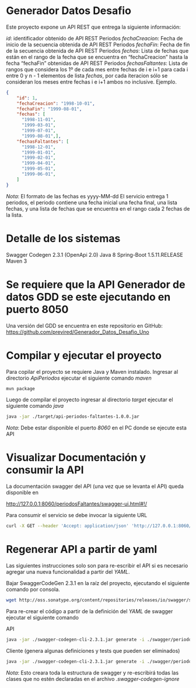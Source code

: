 # Generador Datos Desafio

Este proyecto expone un API REST que entrega la siguiente información:

*id*: identificador obtenido de API REST Periodos
*fechaCreacion*: Fecha de inicio de la secuencia obtenida de API REST Periodos
*fechaFin*: Fecha de fin de la secuencia obtenida de API REST Periodos
*fechas*: Lista de fechas que están en el rango de la fecha que se encuentra en “fechaCreacion” hasta la fecha “fechaFin” obtenidas de API REST Periodos
*fechasFaltantes*: Lista de rangos que considera los 1º de cada mes entre fechas de i e i+1 para cada i entre 0 y n - 1 elementos de lista *fechas*, por cada iteracion sólo se consideran los meses entre fechas i e i+1 ambos no inclusive.
Ejemplo.
```json
{
    "id": 1,
    "fechaCreacion": "1998-10-01",
    "fechaFin": "1999-08-01",
    "fechas": [
      "1998-11-01",
      "1999-03-01",
      "1999-07-01",
      "1999-08-01",],
    "fechasFaltantes": [
      "1998-12-01",
      "1999-01-01",
      "1999-02-01",
      "1999-04-01",
      "1999-05-01",
      "1999-06-01",
    ]
}
```
*Nota*:
El formato de las fechas es yyyy-MM-dd
El servicio entrega 1 periodos, el periodo contiene una fecha inicial una fecha final, una lista fechas, y una lista de fechas que se encuentra en el rango cada 2 fechas de la lista.

# Detalle de los sistemas

Swagger Codegen 2.3.1 (OpenApi 2.0)
Java 8
Spring-Boot 1.5.11.RELEASE
Maven 3

# Se requiere que la API Generador de datos GDD se este ejecutando en puerto 8050

Una versión del GDD se encuentra en este repositorio en GitHub: https://github.com/previred/Generador_Datos_Desafio_Uno

# Compilar y ejecutar el proyecto

Para copilar el proyecto se requiere Java y Maven instalado.
Ingresar al directorio *ApiPeriodos* ejecutar el siguiente comando *maven*

```bash
mvn package
```

Luego de compilar el proyecto ingresar al directorio *target* ejecutar el siguiente comando *java*

```bash
java -jar ./target/api-periodos-faltantes-1.0.0.jar
```
*Nota*:
Debe estar disponible el puerto *8060* en el PC donde se ejecute esta API

# Visualizar Documentación y consumir la API

La documentación swagger del API (una vez que se levanta el API) queda disponible en

http://127.0.0.1:8060/periodosFaltantes/swagger-ui.html#!/

Para consumir el servicio se debe invocar la siguiente URL

```bash
curl -X GET --header 'Accept: application/json' 'http://127.0.0.1:8060/periodos/api'
```

# Regenerar API a partir de yaml

Las siguientes instrucciones solo son para re-escribir el API si es necesario agregar una nueva funcionalidad a partir del *YAML*.

Bajar SwaggerCodeGen 2.3.1 en la raíz del proyecto, ejecutando el siguiente comando por consola.

```bash
wget http://oss.sonatype.org/content/repositories/releases/io/swagger/swagger-codegen-cli/2.3.1/swagger-codegen-cli-2.3.1.jar -O swagger-codegen-cli.jar
```

Para re-crear el código a partir de la definición del *YAML* de swagger ejecutar el siguiente comando

API
```bash
java -jar ./swagger-codegen-cli-2.3.1.jar generate -i ./swagger/periodos-api.yaml -l spring -c ./swagger/config-api.json -o ApiPeriodos --ignore-file-override .\.swagger-codegen-ignore
```

Cliente (genera algunas definiciones y tests que pueden ser eliminados)
```bash
java -jar ./swagger-codegen-cli-2.3.1.jar generate -i ./swagger/periodos-client.yaml -l java -c ./swagger/config-client.json -o ApiPeriodos --ignore-file-override .\.swagger-codegen-ignore
```

*Nota*:
Esto creara toda la estructura de swagger y re-escribirá todas las clases que no estén declaradas en el archivo *.swagger-codegen-ignore*